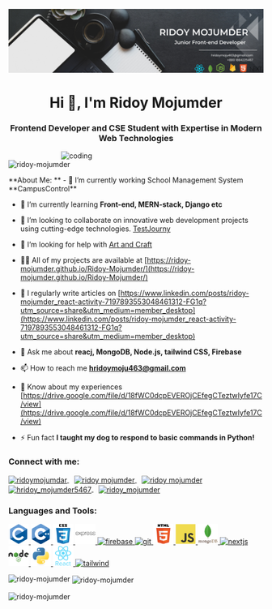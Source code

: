 ![logo](https://github.com/Ridoy-Mojumder/Ridoy-Mojumder/blob/48dee8c65ccba8e7af93473ea0b5ce4d31123e8f/banner.png)
<h1 align="center">Hi 👋, I'm Ridoy Mojumder</h1>
<h3 align="center">Frontend Developer and CSE Student with Expertise in Modern Web Technologies</h3>

<img src="https://cdn.videoplasty.com/animation/chill-coding-programming-lo-fi-animation-stock-animation-21874-1024x576.jpg" alt="coding" width="400" align="right">


<p align="left"> <img src="https://komarev.com/ghpvc/?username=ridoy-mojumder&label=Profile%20views&color=0e75b6&style=flat" alt="ridoy-mojumder" /> </p>
**About Me: **
- 🔭 I’m currently working School Management System **CampusControl**

- 🌱 I’m currently learning **Front-end, MERN-stack, Django etc**

- 👯 I’m looking to collaborate on innovative web development projects using cutting-edge technologies. [TestJourny](https://tastejourney-45991.web.app/)

- 🤝 I’m looking for help with [Art and Craft](https://tangerine-snickerdoodle-50d788.netlify.app/)

- 👨‍💻 All of my projects are available at [https://ridoy-mojumder.github.io/Ridoy-Mojumder/](https://ridoy-mojumder.github.io/Ridoy-Mojumder/)

- 📝 I regularly write articles on [https://www.linkedin.com/posts/ridoy-mojumder_react-activity-7197893553048461312-FG1q?utm_source=share&utm_medium=member_desktop](https://www.linkedin.com/posts/ridoy-mojumder_react-activity-7197893553048461312-FG1q?utm_source=share&utm_medium=member_desktop)

- 💬 Ask me about **reacj, MongoDB, Node.js, tailwind CSS, Firebase**

- 📫 How to reach me **hridoymoju463@gmail.com**

- 📄 Know about my experiences [https://drive.google.com/file/d/18fWC0dcpEVEROjCEfegCTeztwIyfe17C/view](https://drive.google.com/file/d/18fWC0dcpEVEROjCEfegCTeztwIyfe17C/view)

- ⚡ Fun fact **I taught my dog to respond to basic commands in Python!**

<h3 align="left">Connect with me:</h3>
<p align="left">
  <a href="https://twitter.com/ridoymojumdar" target="blank" style="margin-right: 10px;">
    <img align="center" src="https://raw.githubusercontent.com/rahuldkjain/github-profile-readme-generator/master/src/images/icons/Social/twitter.svg" alt="ridoymojumdar" height="30" width="40" />
  </a>
  <a href="https://linkedin.com/in/ridoy mojumder" target="blank" style="margin-right: 10px;">
    <img align="center" src="https://raw.githubusercontent.com/rahuldkjain/github-profile-readme-generator/master/src/images/icons/Social/linked-in-alt.svg" alt="ridoy mojumder" height="30" width="40" />
  </a>
  <a href="https://fb.com/ridoy mojumder" target="blank" style="margin-right: 10px;">
    <img align="center" src="https://raw.githubusercontent.com/rahuldkjain/github-profile-readme-generator/master/src/images/icons/Social/facebook.svg" alt="ridoy mojumder" height="30" width="40" />
  </a>
  <a href="https://instagram.com/hridoy_mojumder5467" target="blank" style="margin-right: 10px;">
    <img align="center" src="https://raw.githubusercontent.com/rahuldkjain/github-profile-readme-generator/master/src/images/icons/Social/instagram.svg" alt="hridoy_mojumder5467" height="30" width="40" />
  </a>
  <a href="https://codeforces.com/profile/ridoy_mojumder" target="blank">
    <img align="center" src="https://raw.githubusercontent.com/rahuldkjain/github-profile-readme-generator/master/src/images/icons/Social/codeforces.svg" alt="ridoy_mojumder" height="30" width="40" />
  </a>
</p>


<h3 align="left">Languages and Tools:</h3>
<p align="left"> <a href="https://www.cprogramming.com/" target="_blank" rel="noreferrer"> <img src="https://raw.githubusercontent.com/devicons/devicon/master/icons/c/c-original.svg" alt="c" width="40" height="40"/> </a> <a href="https://www.w3schools.com/cpp/" target="_blank" rel="noreferrer"> <img src="https://raw.githubusercontent.com/devicons/devicon/master/icons/cplusplus/cplusplus-original.svg" alt="cplusplus" width="40" height="40"/> </a> <a href="https://www.w3schools.com/css/" target="_blank" rel="noreferrer"> <img src="https://raw.githubusercontent.com/devicons/devicon/master/icons/css3/css3-original-wordmark.svg" alt="css3" width="40" height="40"/> </a> <a href="https://expressjs.com" target="_blank" rel="noreferrer"> <img src="https://raw.githubusercontent.com/devicons/devicon/master/icons/express/express-original-wordmark.svg" alt="express" width="40" height="40"/> </a> <a href="https://firebase.google.com/" target="_blank" rel="noreferrer"> <img src="https://www.vectorlogo.zone/logos/firebase/firebase-icon.svg" alt="firebase" width="40" height="40"/> </a> <a href="https://git-scm.com/" target="_blank" rel="noreferrer"> <img src="https://www.vectorlogo.zone/logos/git-scm/git-scm-icon.svg" alt="git" width="40" height="40"/> </a> <a href="https://www.w3.org/html/" target="_blank" rel="noreferrer"> <img src="https://raw.githubusercontent.com/devicons/devicon/master/icons/html5/html5-original-wordmark.svg" alt="html5" width="40" height="40"/> </a> <a href="https://developer.mozilla.org/en-US/docs/Web/JavaScript" target="_blank" rel="noreferrer"> <img src="https://raw.githubusercontent.com/devicons/devicon/master/icons/javascript/javascript-original.svg" alt="javascript" width="40" height="40"/> </a> <a href="https://www.mongodb.com/" target="_blank" rel="noreferrer"> <img src="https://raw.githubusercontent.com/devicons/devicon/master/icons/mongodb/mongodb-original-wordmark.svg" alt="mongodb" width="40" height="40"/> </a> <a href="https://nextjs.org/" target="_blank" rel="noreferrer"> <img src="https://cdn.worldvectorlogo.com/logos/nextjs-2.svg" alt="nextjs" width="40" height="40"/> </a> <a href="https://nodejs.org" target="_blank" rel="noreferrer"> <img src="https://raw.githubusercontent.com/devicons/devicon/master/icons/nodejs/nodejs-original-wordmark.svg" alt="nodejs" width="40" height="40"/> </a> <a href="https://www.python.org" target="_blank" rel="noreferrer"> <img src="https://raw.githubusercontent.com/devicons/devicon/master/icons/python/python-original.svg" alt="python" width="40" height="40"/> </a> <a href="https://reactjs.org/" target="_blank" rel="noreferrer"> <img src="https://raw.githubusercontent.com/devicons/devicon/master/icons/react/react-original-wordmark.svg" alt="react" width="40" height="40"/> </a> <a href="https://tailwindcss.com/" target="_blank" rel="noreferrer"> <img src="https://www.vectorlogo.zone/logos/tailwindcss/tailwindcss-icon.svg" alt="tailwind" width="40" height="40"/> </a> </p>

<p><img align="left" src="https://github-readme-stats.vercel.app/api/top-langs?username=ridoy-mojumder&show_icons=true&locale=en&layout=compact" alt="ridoy-mojumder" /></p>

<p>&nbsp;<img align="center" src="https://github-readme-stats.vercel.app/api?username=ridoy-mojumder&show_icons=true&locale=en" alt="ridoy-mojumder" /></p>

<p><img align="center" src="https://github-readme-streak-stats.herokuapp.com/?user=ridoy-mojumder&" alt="ridoy-mojumder" /></p>
